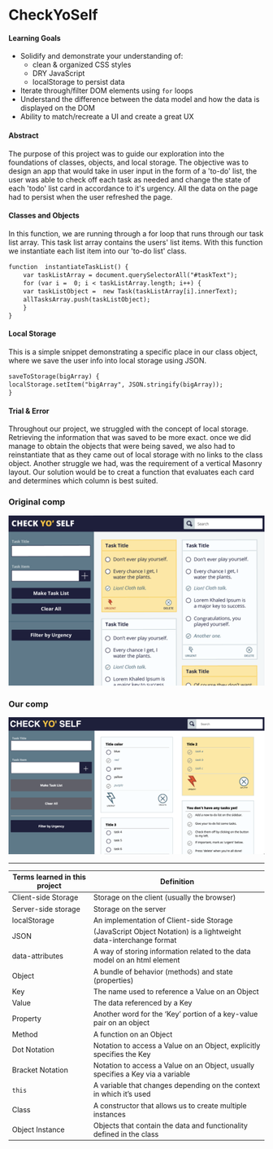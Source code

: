 # CheckYoSelf
#### Learning Goals 
-   Solidify and demonstrate your understanding of:
    -   clean & organized CSS styles
    -   DRY JavaScript
    -   localStorage to persist data
-   Iterate through/filter DOM elements using  `for`  loops
-   Understand the difference between the data model and how the data is displayed on the DOM
-   Ability to match/recreate a UI and create a great UX

#### Abstract 
The purpose of this project was to guide our exploration into the foundations of classes, objects, and local storage.
The objective was to design an app that would take in user input in the form of a 'to-do' list, the user was able to
check off each task as needed and change the state of each 'todo' list card in accordance to it's urgency. All the data
on the page had to persist when the user refreshed the page. 
#### Classes and Objects
In this function, we are running through a for loop that runs through our task list array. This task list array contains
the users' list items. With this function we instantiate each list item into our 'to-do list' class.
```
function  instantiateTaskList() {
	var taskListArray = document.querySelectorAll("#taskText");
	for (var i =  0; i < taskListArray.length; i++) {
	var taskListObject =  new Task(taskListArray[i].innerText);
	allTasksArray.push(taskListObject);
	}
}
```
#### Local Storage
This is a simple snippet demonstrating a specific place in our class object, where we save the user info into local
storage using JSON. 
```
saveToStorage(bigArray) {
localStorage.setItem("bigArray", JSON.stringify(bigArray));
}
```
#### Trial & Error 
Throughout our project, we struggled with the concept of local storage. Retrieving the information that was saved to be
more exact. once we did manage to obtain the objects that were being saved, we also had to reinstantiate that as they came
out of local storage with no links to the class object. Another struggle we had, was the requirement of a vertical Masonry
layout. Our solution would be to creat a function that evaluates each card and determines which column is best suited. 

### Original comp
![Original comp](./images/original-comp.png)

### Our comp
![Our comp](./images/checkYoSelf2.png)

------
| Terms learned in this project | Definition | 
| ------------- | ---------- | 
| Client-side Storage | Storage on the client (usually the browser)|
| Server-side storage| Storage on the server|
|   localStorage |An implementation of Client-side Storage|
|JSON |  (JavaScript Object Notation) is a lightweight data-interchange format|
|  data-attributes|  A way of storing information related to the data model on an html element|
| Object| A bundle of behavior (methods) and state (properties)|
| Key|  The name used to reference a Value on an Object
| Value |  The data referenced by a Key
| Property|  Another word for the ‘Key’ portion of a key-value pair on an object
| Method |  A function on an Object
| Dot Notation  | Notation to access a Value on an Object, explicitly specifies the Key
 |Bracket Notation|  Notation to access a Value on an Object, usually specifies a Key via a variable
 |`this`  |A variable that changes depending on the context in which it’s used
| Class |  A constructor that allows us to create multiple instances
 | Object Instance |  Objects that contain the data and functionality defined in the class
